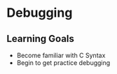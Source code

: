 # Debugging

## Learning Goals
  * Become familiar with C Syntax
  * Begin to get practice debugging

## 

